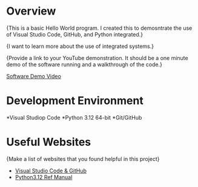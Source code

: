 # Overview

{This is a basic Hello World program. I created this to demosntrate the use of Visual Studio Code, GitHub, and Python integrated.}


{I want to learn more about the use of integrated systems.}

{Provide a link to your YouTube demonstration.  It should be a one minute demo of the software running and a walkthrough of the code.}

[Software Demo Video](http://youtube.link.goes.here)

# Development Environment

*Visual Studiop Code
*Python 3.12 64-bit
*Git/GitHub



# Useful Websites

{Make a list of websites that you found helpful in this project}
* [Visual Studio Code & GitHub](http://code.visualstudio.com/docs/editor/versioncontrol)
* [Python3.12 Ref Manual](http://docs.python.org/3.12/library/index.html)